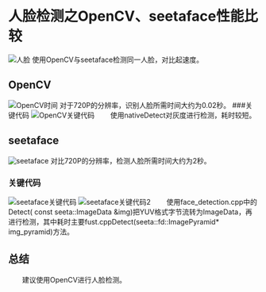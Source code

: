 # 人脸检测之OpenCV、seetaface性能比较
![人脸](http://img.blog.csdn.net/20180125093705895?watermark/2/text/aHR0cDovL2Jsb2cuY3Nkbi5uZXQvcXFfMzYyOTkyMTA=/font/5a6L5L2T/fontsize/400/fill/I0JBQkFCMA==/dissolve/70/gravity/SouthEast) 
使用OpenCV与seetaface检测同一人脸，对比起速度。
## OpenCV
![OpenCV时间](http://img.blog.csdn.net/20180125093746372?watermark/2/text/aHR0cDovL2Jsb2cuY3Nkbi5uZXQvcXFfMzYyOTkyMTA=/font/5a6L5L2T/fontsize/400/fill/I0JBQkFCMA==/dissolve/70/gravity/SouthEast)
对于720P的分辨率，识别人脸所需时间大约为0.02秒。
###关键代码
![OpenCV关键代码](http://img.blog.csdn.net/20180125093830821?watermark/2/text/aHR0cDovL2Jsb2cuY3Nkbi5uZXQvcXFfMzYyOTkyMTA=/font/5a6L5L2T/fontsize/400/fill/I0JBQkFCMA==/dissolve/70/gravity/SouthEast)
&emsp;&emsp;使用nativeDetect对灰度进行检测，耗时较短。
## seetaface
![seetaface](http://img.blog.csdn.net/20180125093844512?watermark/2/text/aHR0cDovL2Jsb2cuY3Nkbi5uZXQvcXFfMzYyOTkyMTA=/font/5a6L5L2T/fontsize/400/fill/I0JBQkFCMA==/dissolve/70/gravity/SouthEast)
对比720P的分辨率，检测人脸所需时间大约为2秒。
### 关键代码
![seetaface关键代码](http://img.blog.csdn.net/20180125093851244?watermark/2/text/aHR0cDovL2Jsb2cuY3Nkbi5uZXQvcXFfMzYyOTkyMTA=/font/5a6L5L2T/fontsize/400/fill/I0JBQkFCMA==/dissolve/70/gravity/SouthEast)
![seetaface关键代码2](http://img.blog.csdn.net/20180125093857020?watermark/2/text/aHR0cDovL2Jsb2cuY3Nkbi5uZXQvcXFfMzYyOTkyMTA=/font/5a6L5L2T/fontsize/400/fill/I0JBQkFCMA==/dissolve/70/gravity/SouthEast)
&emsp;&emsp;使用face_detection.cpp中的Detect(
const seeta::ImageData &img)把YUV格式字节流转为ImageData，再进行检测，其中耗时主要fust.cppDetect(seeta::fd::ImagePyramid* img_pyramid)方法。
## 总结
&emsp;&emsp;建议使用OpenCV进行人脸检测。

